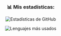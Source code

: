 <h3 align="center">📊 Mis estadísticas:</h3>
<p align="center">
  <img src="https://github-readme-stats.vercel.app/api?username=Danikileitor&show_icons=true&locale=es&theme=dracula" alt="Estadísticas de GitHub" />
</p>
<p align="center">
  <img src="https://github-readme-stats.vercel.app/api/top-langs/?username=Danikileitor&size_weight=0.5&count_weight=0.5&theme=dracula" alt="Lenguajes más usados" />
  
</p>
